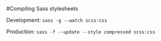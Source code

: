#Compiling Sass stylesheets

Development:
`sass -g --watch scss:css`

Production:
`sass -f --update --style compressed scss:css`
